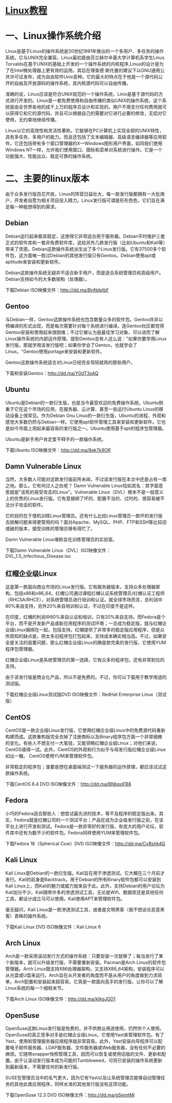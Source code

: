 　
# [Linux教程](https://www.runoob.com/linux/linux-tutorial.html)

# 一、Linux操作系统介绍

Linux是基于Linux的操作系统是20世纪1991年推出的一个多用户、多任务的操作系统。它与UNIX完全兼容。Linux最初是由芬兰赫尔辛基大学计算机系学生Linus Torvalds在基于UNIX的基础上开发的一个操作系统的内核程序,Linux的设计是为了在Intel微处理器上更有效的运用。其后在理查德·斯托曼的建议下以GNU通用公共许可证发布，成为自由软件Unix变种。它的最大的特点在于他是一个源代码公开的自由及开放源码的操作系统，其内核源代码可以自由传播。
 
准确的说，Linux应该是符合UNIX规范的一个操作系统，Linix是基于源代码的方式进行开发的。Linux是一套免费使用和自由传播的类似UNIX的操作系统，这个系统是由全世界各地的成千上万的程序员设计和实现的。用户不用支付任何费用就可以获得它和它的源代码，并且可以根据自己的需要对它进行必要的修改，无偿对它使用，无约束地继续传播。

Linux以它的高效性和灵活性著称。它能够在PC计算机上实现全部的UNIX特性，具有多任务、多用户的能力。而且还包括了文本编辑器、高级语言编译器等应用软件。它还包括带有多个窗口管理器的X—Windows图形用户界面，如同我们使用Windows NT一样，允许我们使用窗口、图标和菜单对系统进行操作。它是一个功能强大、性能出众、稳定可靠的操作系统。

# 二、主要的linux版本

由于众多发行版百花齐放，Linux的阵营日益壮大，每一款发行版都拥有一大批用户，开发者自愿为相关项目投入精力。Linux发行版可谓是形形色色，它们旨在满足每一种能想得到的需求。

##  Debian

Debian运行起来极其稳定，这使得它非常适合用于服务器。Debian平时维护三套正式的软件库和一套非免费软件库，这给另外几款发行版（比如Ubuntu和Kali等）带来了灵感。Debian这款操作系统派生出了多个Linux发行版。它有37500多个软件包，这方面唯一胜过Debian的其他发行版只有Gentoo。Debian使用apt或aptitude来安装和更新软件。

Debian这款操作系统无疑并不适合新手用户，而是适合系统管理员和高级用户。Debian支持如今的大多数架构（处理器）。

下载Debian ISO映像文件：http://dd.ma/BnNdplbF

## Gentoo

与Debian一样，Gentoo这款操作系统也包含数量众多的软件包。Gentoo并非以预编译的形式出现，而是每次需要针对每个系统进行编译。连Gentoo社区都觉得Gentoo安装和使用起来很困难；不过它被认为是最佳学习对象，可以进而了解Linux操作系统的内部运作原理。提到Gentoo总有人这么说："如果你要学用Linux发行版，那就学用该发行版吧；如果你学会了Gentoo，也就学会了Linux。"Gentoo使用portage来安装和更新软件。

Gentoo这款操作系统适合对Linux已经完全驾轻就熟的那些用户。

下载和安装Gentoo：http://dd.ma/Y0dT3sAQ

## Ubuntu

Ubuntu是Debian的一款衍生版，也是当今最受欢迎的免费操作系统。Ubuntu侧重于它在这个市场的应用，在服务器、云计算、甚至一些运行Ubuntu Linux的移动设备上很常见。作为Debian Gnu Linux的一款衍生版，Ubuntu的进程、外观和感觉大多数仍然与Debian一样。它使用apt软件管理工具来安装和更新软件。它也是如今市面上用起来最容易的发行版之一。Ubuntu使用基于apt的程序包管理器。

Ubuntu是新手用户肯定爱不释手的一款操作系统。

下载Ubuntu ISO映像文件：http://dd.ma/8ek7k9OR

## Damn Vulnerable Linux

当然，大多数人可能对这款发行版前所未闻，不过该发行版在本文中还是占有一席之地。那么，它有何过人之处呢？ Damn Vulnerable Linux恰如其名：其字面意思就是"该死的易受攻击的Linux"。Vulnerable Linux（DVL）根本不是一般意义上的优秀的Linux发行版。它有意捆绑了坏的、配置不当的、过时的、很容易被不法分子攻击的软件。

它的目的在于借机训练Linux管理员。还有什么比给Linux管理员一款坏的发行版去排解问题来得更管用的吗？面对Apache、MySQL、PHP、FTP和SSH等比较旧或破的版本，接受训练的管理员够有得忙了。

Damn Vulnerable Linux堪称旨在训练管理员的实验室。

下载Damn Vulnerable Linux（DVL）ISO映像文件：DVL_1.5_Infectious_Disease.iso

## 红帽企业级Linux

这是第一款面向商业市场的Linux发行版。它有服务器版本，支持众多处理器架构，包括x86和x86_64。红帽公司通过课程红帽认证系统管理员/红帽认证工程师（RHCSA/RHCE），对系统管理员进行培训和认证。就全球市场而言，总利润中80%来自支持，另外20%来自培训和认证，不过在印度不是这样。

在印度，红帽的利润中80%来自认证和培训，只有20%来自支持。而Fedora是个平台，而不是开发新产品或新应用程序的测试环境；一旦成为稳定版，就与红帽企业级Linux捆绑在一起，包括支持。红帽提供了非常多的稳定版应用程序，但是众所周知的缺点是，把太多旧程序包打包起来，支持成本确实相当高。不过，如果安全是关注的首要问题，那么红帽企业级Linux的确是款完美的发行版，它使用YUM程序包管理器。

红帽企业级Linux是系统管理员的第一选择，它有众多的程序包，还有非常到位的支持。

由于该发行版是商业化产品，所以不是免费的。不过，你可以下载用于教学用途的测试版。

下载红帽企业级Linux测试版DVD ISO映像文件：RedHat Enterprise Linux（测试版）

## CentOS

CentOS是一款企业级Linux发行版，它使用红帽企业级Linux中的免费源代码重新构建而成。这款重构版完全去掉了注册商标以及Binary程序包方面一个非常细微的变化。有些人不想支付一大笔钱，又能领略红帽企业级Linux；对他们来说，CentOS值得一试。此外，CentOS的外观和行为似乎与母发行版红帽企业级Linux如出一辙。 CentOS使用YUM来管理软件包。

非常稳定的程序包；谁要是想在桌面端测试一下服务器的运作原理，都应该试试这款操作系统。

下载CentOS 6.4 DVD ISO映像文件：http://dd.ma/BNbpqFB8

## Fedora

小巧的Fedora适合那些人：想尝试最先进的技术，等不及程序的稳定版出来。其实，Fedora就是红帽公司的一个测试平台；产品在成为企业级发行版之前，在该平台上进行开发和测试。Fedora是一款非常好的发行版，有庞大的用户论坛，软件库中还有为数不少的软件包。Fedora同样使用YUM来管理软件包。

下载Fedora 18（Spherical Cow）DVD ISO映像文件：http://dd.ma/CyBshk4Q

## Kali Linux

Kali Linux是Debian的一款衍生版。Kali旨在用于渗透测试。它大概在三个月前才发行。Kali的前身是Backtrack。用于Debian的所有Binary软件包都可以安装到Kali Linux上，而Kali的魅力或威力就来自于此。此外，支持Debian的用户论坛为Kali加分不少。Kali随带许多的渗透测试工具，无论是Wifi、数据库还是其他任何工具，都设计成立马可以使用。Kali使用APT来管理软件包。

毫无疑问，Kali Linux是一款渗透测试工具，或者是文明黑客（我不想谈论恶意黑客）青睐的操作系统。

下载Kali Linux DVD ISO映像文件：Kali Linux 6

## Arch Linux

Arch是一款采用滚动发行方式的操作系统：只要安装一次就够了；每当发行了某个新版本，就可以升级发行版，不需要重新安装。Pacman是Arch Linux的软件包管理器。Arch Linux既支持X86处理器架构，又支持X86_64架构，安装程序可以从光盘或U盘来运行。Arch旨在从开发者的角度而不是从用户的角度做到力求简单。Arch配置和安装起来超容易。它真是一款面向高手的发行版，让你可以了解Linux系统的每一个细枝末节。

下载Arch Linux ISO映像文件：http://dd.ma/kIkgJGD1

## OpenSuse

OpenSuse这款Linux发行版是免费的，并不供商业用途使用，仍然供个人使用。OpenSuse的真正竞争对手是红帽企业级Linux。它使用Yast来管理软件包。有了Yast，使用和管理服务器应用程序就非常容易。此外，Yast安装向导程序可以配置电子邮件服务器、LDAP服务器、文件服务器或Web服务器，没有任何不必要的麻烦。它随带snapper快照管理工具，因而可以恢复或使用旧版的文件、更新和配置。由于让滚动发行版本成为可能的Tumbleweed，可将已安装的操作系统更新到最新版本，不需要任何的新发行版。

SUSE在管理员当中的名气更大，因为它有Yast以及让系统管理员能够自动管理任务的其他此类应用程序，同样水准的其他发行版没有这项功能。

下载OpenSuse 12.3 DVD ISO映像文件：http://dd.ma/gSerotMi





